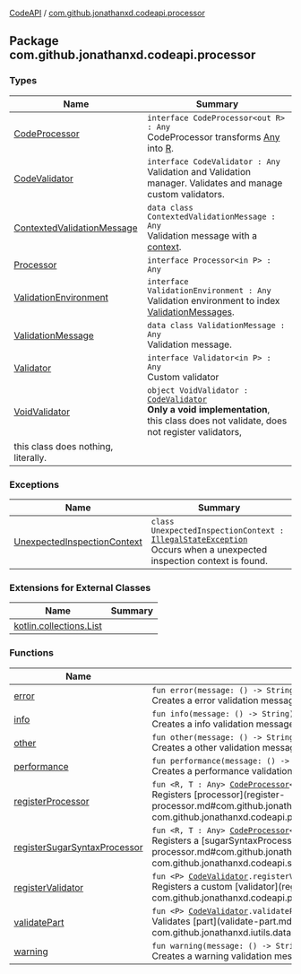 [CodeAPI](../index.md) / [com.github.jonathanxd.codeapi.processor](.)

## Package com.github.jonathanxd.codeapi.processor

### Types

| Name | Summary |
|---|---|
| [CodeProcessor](-code-processor/index.md) | `interface CodeProcessor<out R> : Any`<br>CodeProcessor transforms [Any](#) into [R](#). |
| [CodeValidator](-code-validator/index.md) | `interface CodeValidator : Any`<br>Validation and Validation manager. Validates and manage custom validators. |
| [ContextedValidationMessage](-contexted-validation-message/index.md) | `data class ContextedValidationMessage : Any`<br>Validation message with a [context](-contexted-validation-message/context.md). |
| [Processor](-processor/index.md) | `interface Processor<in P> : Any` |
| [ValidationEnvironment](-validation-environment/index.md) | `interface ValidationEnvironment : Any`<br>Validation environment to index [ValidationMessages](-validation-message/index.md). |
| [ValidationMessage](-validation-message/index.md) | `data class ValidationMessage : Any`<br>Validation message. |
| [Validator](-validator/index.md) | `interface Validator<in P> : Any`<br>Custom validator |
| [VoidValidator](-void-validator/index.md) | `object VoidValidator : `[`CodeValidator`](-code-validator/index.md)<br>**Only a void implementation**, this class does not validate, does not register validators,
this class does nothing, literally. |

### Exceptions

| Name | Summary |
|---|---|
| [UnexpectedInspectionContext](-unexpected-inspection-context/index.md) | `class UnexpectedInspectionContext : `[`IllegalStateException`](http://docs.oracle.com/javase/6/docs/api/java/lang/IllegalStateException.html)<br>Occurs when a unexpected inspection context is found. |

### Extensions for External Classes

| Name | Summary |
|---|---|
| [kotlin.collections.List](kotlin.collections.-list/index.md) |  |

### Functions

| Name | Summary |
|---|---|
| [error](error.md) | `fun error(message: () -> String): `[`ValidationMessage`](-validation-message/index.md)<br>Creates a error validation message. |
| [info](info.md) | `fun info(message: () -> String): `[`ValidationMessage`](-validation-message/index.md)<br>Creates a info validation message. |
| [other](other.md) | `fun other(message: () -> String): `[`ValidationMessage`](-validation-message/index.md)<br>Creates a other validation message. |
| [performance](performance.md) | `fun performance(message: () -> String): `[`ValidationMessage`](-validation-message/index.md)<br>Creates a performance validation message. |
| [registerProcessor](register-processor.md) | `fun <R, T : Any> `[`CodeProcessor`](-code-processor/index.md)`<R>.registerProcessor(processor: `[`Processor`](-processor/index.md)`<T>): Unit`<br>Registers [processor](register-processor.md#com.github.jonathanxd.codeapi.processor$registerProcessor(com.github.jonathanxd.codeapi.processor.ProcessorManager((com.github.jonathanxd.codeapi.processor.registerProcessor.R)), com.github.jonathanxd.codeapi.processor.Processor((com.github.jonathanxd.codeapi.processor.registerProcessor.T)))/processor) of [Any](#) of type: [T](#). |
| [registerSugarSyntaxProcessor](register-sugar-syntax-processor.md) | `fun <R, T : Any> `[`CodeProcessor`](-code-processor/index.md)`<R>.registerSugarSyntaxProcessor(sugarSyntaxProcessor: `[`SugarSyntaxProcessor`](../com.github.jonathanxd.codeapi.sugar/-sugar-syntax-processor/index.md)`<T>): Unit`<br>Registers a [sugarSyntaxProcessor](register-sugar-syntax-processor.md#com.github.jonathanxd.codeapi.processor$registerSugarSyntaxProcessor(com.github.jonathanxd.codeapi.processor.ProcessorManager((com.github.jonathanxd.codeapi.processor.registerSugarSyntaxProcessor.R)), com.github.jonathanxd.codeapi.sugar.SugarSyntaxProcessor((com.github.jonathanxd.codeapi.processor.registerSugarSyntaxProcessor.T)))/sugarSyntaxProcessor) of [Any](#) of type: [T](#). |
| [registerValidator](register-validator.md) | `fun <P> `[`CodeValidator`](-code-validator/index.md)`.registerValidator(validator: `[`Validator`](-validator/index.md)`<P>): Unit`<br>Registers a custom [validator](register-validator.md#com.github.jonathanxd.codeapi.processor$registerValidator(com.github.jonathanxd.codeapi.processor.ValidatorManager, com.github.jonathanxd.codeapi.processor.Validator((com.github.jonathanxd.codeapi.processor.registerValidator.P)))/validator) of [CodePart](../com.github.jonathanxd.codeapi/-code-part/index.md) of type [P](#). |
| [validatePart](validate-part.md) | `fun <P> `[`CodeValidator`](-code-validator/index.md)`.validatePart(part: P, data: TypedData): `[`ValidationEnvironment`](-validation-environment/index.md)<br>Validates [part](validate-part.md#com.github.jonathanxd.codeapi.processor$validatePart(com.github.jonathanxd.codeapi.processor.ValidatorManager, com.github.jonathanxd.codeapi.processor.validatePart.P, com.github.jonathanxd.iutils.data.TypedData)/part) of type [P](#). |
| [warning](warning.md) | `fun warning(message: () -> String): `[`ValidationMessage`](-validation-message/index.md)<br>Creates a warning validation message. |
